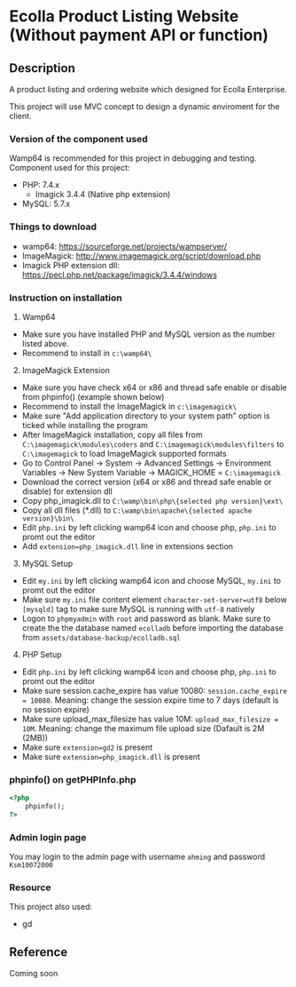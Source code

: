 # Ecolla Product Listing Website (Without payment API or function)

## Description

A product listing and ordering website which designed for Ecolla Enterprise.

This project will use MVC concept to design a dynamic enviroment for the client.

### Version of the component used

Wamp64 is recommended for this project in debugging and testing.
Component used for this project:
- PHP: 7.4.x
  - Imagick 3.4.4 (Native php extension)
- MySQL: 5.7.x

### Things to download
- wamp64: https://sourceforge.net/projects/wampserver/
- ImageMagick: http://www.imagemagick.org/script/download.php
- Imagick PHP extension dll: https://pecl.php.net/package/imagick/3.4.4/windows
  
### Instruction on installation
1. Wamp64
  - Make sure you have installed PHP and MySQL version as the number listed above.
  - Recommend to install in `c:\wamp64\`
2. ImageMagick Extension
  - Make sure you have check x64 or x86 and thread safe enable or disable from phpinfo() (example shown below)
  - Recommend to install the ImageMagick in `c:\imagemagick\`
  - Make sure "Add application directory to your system path" option is ticked while installing the program
  - After ImageMagick installation, copy all files from `C:\imagemagick\modules\coders` and `C:\imagemagick\modules\filters` to `C:\imagemagick` to load ImageMagick supported formats
  - Go to Control Panel -> System -> Advanced Settings -> Environment Variables -> New System Variable -> MAGICK_HOME = `C:\imagemagick`
  - Download the correct version (x64 or x86 and thread safe enable or disable) for extension dll
  - Copy php_imagick.dll to `C:\wamp\bin\php\{selected php version}\ext\`
  - Copy all dll files (*.dll) to `C:\wamp\bin\apache\{selected apache version}\bin\`
  - Edit `php.ini` by left clicking wamp64 icon and choose php, `php.ini` to promt out the editor
  - Add `extension=php_imagick.dll` line in extensions section
3. MySQL Setup
  - Edit `my.ini` by left clicking wamp64 icon and choose MySQL, `my.ini` to promt out the editor
  - Make sure `my.ini` file content element ```character-set-server=utf8``` below ```[mysqld]``` tag to make sure MySQL is running with `utf-8` natively
  - Logon to `phpmyadmin` with `root` and password as blank. Make sure to create the the database named `ecolladb` before importing the database from `assets/database-backup/ecolladb.sql`
4. PHP Setup
  - Edit `php.ini` by left clicking wamp64 icon and choose php, `php.ini` to promt out the editor
  - Make sure session.cache_expire has value 10080: `session.cache_expire = 10080`. Meaning: change the session expire time to 7 days (default is no session expire)
  - Make sure upload_max_filesize has value 10M: `upload_max_filesize = 10M`. Meaning: change the maximum file upload size (Dafault is 2M (2MB))
  - Make sure `extension=gd2` is present
  - Make sure `extension=php_imagick.dll` is present

### phpinfo() on getPHPInfo.php
```html
<?php
    phpinfo();
?>
```
### Admin login page
You may login to the admin page with username `ahming` and password `Ksm10072000`

### Resource
This project also used:
- gd


## Reference

Coming soon
